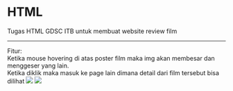 # HTML
Tugas HTML GDSC ITB untuk membuat website review film
<hr>
Fitur:
<br>Ketika mouse hovering di atas poster film maka img akan membesar dan menggeser yang lain.
<br>Ketika diklik maka masuk ke page lain dimana detail dari film tersebut bisa dilihat
<img src=https://user-images.githubusercontent.com/89295282/139521908-dab7565f-3856-4f8f-9ff6-1a0743810ebd.png>
<img src=https://user-images.githubusercontent.com/89295282/139521935-c4041ef9-e469-489c-907b-57733f0c4196.png>
